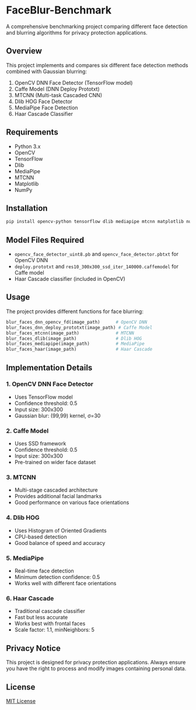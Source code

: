 # FaceBlur-Benchmark

A comprehensive benchmarking project comparing different face detection and blurring algorithms for privacy protection applications.

## Overview

This project implements and compares six different face detection methods combined with Gaussian blurring:
1. OpenCV DNN Face Detector (TensorFlow model)
2. Caffe Model (DNN Deploy Prototxt)
3. MTCNN (Multi-task Cascaded CNN)
4. Dlib HOG Face Detector
5. MediaPipe Face Detection
6. Haar Cascade Classifier

## Requirements

- Python 3.x
- OpenCV
- TensorFlow
- Dlib
- MediaPipe
- MTCNN
- Matplotlib
- NumPy

## Installation

```bash
pip install opencv-python tensorflow dlib mediapipe mtcnn matplotlib numpy
```

## Model Files Required

- `opencv_face_detector_uint8.pb` and `opencv_face_detector.pbtxt` for OpenCV DNN
- `deploy.prototxt` and `res10_300x300_ssd_iter_140000.caffemodel` for Caffe model
- Haar Cascade classifier (included in OpenCV)

## Usage

The project provides different functions for face blurring:

```python
blur_faces_dnn_opencv_fd(image_path)      # OpenCV DNN
blur_faces_dnn_deploy_prototxt(image_path) # Caffe Model
blur_faces_mtcnn(image_path)              # MTCNN
blur_faces_dlib(image_path)               # Dlib HOG
blur_faces_mediapipe(image_path)          # MediaPipe
blur_faces_haar(image_path)               # Haar Cascade
```

## Implementation Details

### 1. OpenCV DNN Face Detector
- Uses TensorFlow model
- Confidence threshold: 0.5
- Input size: 300x300
- Gaussian blur: (99,99) kernel, σ=30

### 2. Caffe Model
- Uses SSD framework
- Confidence threshold: 0.5
- Input size: 300x300
- Pre-trained on wider face dataset

### 3. MTCNN
- Multi-stage cascaded architecture
- Provides additional facial landmarks
- Good performance on various face orientations

### 4. Dlib HOG
- Uses Histogram of Oriented Gradients
- CPU-based detection
- Good balance of speed and accuracy

### 5. MediaPipe
- Real-time face detection
- Minimum detection confidence: 0.5
- Works well with different face orientations

### 6. Haar Cascade
- Traditional cascade classifier
- Fast but less accurate
- Works best with frontal faces
- Scale factor: 1.1, minNeighbors: 5

## Privacy Notice

This project is designed for privacy protection applications. Always ensure you have the right to process and modify images containing personal data.

## License

[MIT License](LICENSE)
